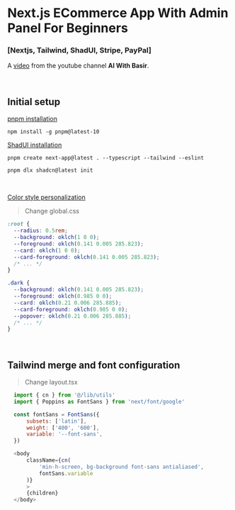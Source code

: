 # Next.js ECommerce App With Admin Panel For Beginners

### [Nextjs, Tailwind, ShadUI, Stripe, PayPal]

A [video](https://www.youtube.com/watch?v=M4DrCi8EuYE&ab_channel=AIWithBasir) from the youtube channel **AI With Basir**.

<br>

## Initial setup

[pnpm installation](https://pnpm.io/installation)

`npm install -g pnpm@latest-10`

[ShadUI installation](https://ui.shadcn.com/docs/installation/next)

`pnpm create next-app@latest . --typescript --tailwind --eslint`

`pnpm dlx shadcn@latest init`

<br>

[Color style personalization](https://ui.shadcn.com/themes)

> Change global.css

```css
:root {
  --radius: 0.5rem;
  --background: oklch(1 0 0);
  --foreground: oklch(0.141 0.005 285.823);
  --card: oklch(1 0 0);
  --card-foreground: oklch(0.141 0.005 285.823);
  /* ... */
}

.dark {
  --background: oklch(0.141 0.005 285.823);
  --foreground: oklch(0.985 0 0);
  --card: oklch(0.21 0.006 285.885);
  --card-foreground: oklch(0.985 0 0);
  --popover: oklch(0.21 0.006 285.885);
  /* ... */
}
```

<br>

## Tailwind merge and font configuration

> Change layout.tsx

```javascript
  import { cn } from '@/lib/utils'
  import { Poppins as FontSans } from 'next/font/google'

  const fontSans = FontSans({
      subsets: ['latin'],
      weight: ['400', '600'],
      variable: '--font-sans',
  })

  <body
      className={cn(
          'min-h-screen, bg-background font-sans antialiased',
          fontSans.variable
      )}
      >
      {children}
  </body>
```
